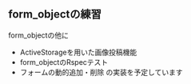 ## form_objectの練習
form_objectの他に  
- ActiveStorageを用いた画像投稿機能  
- form_objectのRspecテスト
- フォームの動的追加・削除
の実装を予定しています
